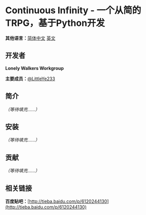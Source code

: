 # Continuous Infinity - 一个从简的TRPG，基于Python开发

**其他语言：**[简体中文](README.zh-cn.md) [英文](README.md)

## 开发者

**Lonely Walkers Workgroup**

**主要成员：**[@LittleYe233](/LittleYe233)

## 简介

*（等待填充……）*

## 安装

*（等待填充……）*

## 贡献

*（等待填充……）*

## 相关链接

**百度贴吧：**[http://tieba.baidu.com/p/6120244130](http://tieba.baidu.com/p/6120244130)
